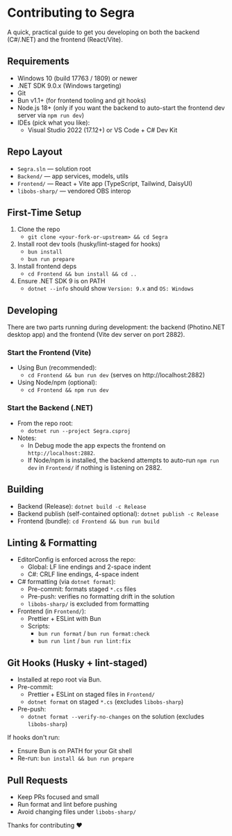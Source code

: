 # Contributing to Segra

A quick, practical guide to get you developing on both the backend (C#/.NET) and the frontend (React/Vite).

## Requirements
- Windows 10 (build 17763 / 1809) or newer
- .NET SDK 9.0.x (Windows targeting)
- Git
- Bun v1.1+ (for frontend tooling and git hooks)
- Node.js 18+ (only if you want the backend to auto-start the frontend dev server via `npm run dev`)
- IDEs (pick what you like):
  - Visual Studio 2022 (17.12+) or VS Code + C# Dev Kit

## Repo Layout
- `Segra.sln` — solution root
- `Backend/` — app services, models, utils
- `Frontend/` — React + Vite app (TypeScript, Tailwind, DaisyUI)
- `libobs-sharp/` — vendored OBS interop

## First-Time Setup
1. Clone the repo
   - `git clone <your-fork-or-upstream> && cd Segra`
2. Install root dev tools (husky/lint-staged for hooks)
   - `bun install`
   - `bun run prepare`
3. Install frontend deps
   - `cd Frontend && bun install && cd ..`
4. Ensure .NET SDK 9 is on PATH
   - `dotnet --info` should show `Version: 9.x` and `OS: Windows`

## Developing
There are two parts running during development: the backend (Photino.NET desktop app) and the frontend (Vite dev server on port 2882).

### Start the Frontend (Vite)
- Using Bun (recommended):
  - `cd Frontend && bun run dev` (serves on http://localhost:2882)
- Using Node/npm (optional):
  - `cd Frontend && npm run dev`

### Start the Backend (.NET)
- From the repo root:
  - `dotnet run --project Segra.csproj`
- Notes:
  - In Debug mode the app expects the frontend on `http://localhost:2882`.
  - If Node/npm is installed, the backend attempts to auto-run `npm run dev` in `Frontend/` if nothing is listening on 2882.

## Building
- Backend (Release): `dotnet build -c Release`
- Backend publish (self-contained optional): `dotnet publish -c Release`
- Frontend (bundle): `cd Frontend && bun run build`

## Linting & Formatting
- EditorConfig is enforced across the repo:
  - Global: LF line endings and 2-space indent
  - C#: CRLF line endings, 4-space indent
- C# formatting (via `dotnet format`):
  - Pre-commit: formats staged `*.cs` files
  - Pre-push: verifies no formatting drift in the solution
  - `libobs-sharp/` is excluded from formatting
- Frontend (in `Frontend/`):
  - Prettier + ESLint with Bun
  - Scripts:
    - `bun run format` / `bun run format:check`
    - `bun run lint` / `bun run lint:fix`

## Git Hooks (Husky + lint-staged)
- Installed at repo root via Bun.
- Pre-commit:
  - Prettier + ESLint on staged files in `Frontend/`
  - `dotnet format` on staged `*.cs` (excludes `libobs-sharp`)
- Pre-push:
  - `dotnet format --verify-no-changes` on the solution (excludes `libobs-sharp`)

If hooks don't run:
- Ensure Bun is on PATH for your Git shell
- Re-run: `bun install && bun run prepare`

## Pull Requests
- Keep PRs focused and small
- Run format and lint before pushing
- Avoid changing files under `libobs-sharp/`

Thanks for contributing ❤️
